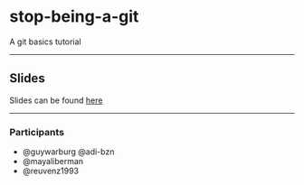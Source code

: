 # stop-being-a-git

A git basics tutorial

___

## Slides

Slides can be found [here](https://slides.com/guywarburg/stop-being-a-git)

___
### Participants

* @guywarburg
@adi-bzn
* @mayaliberman
* @reuvenz1993
